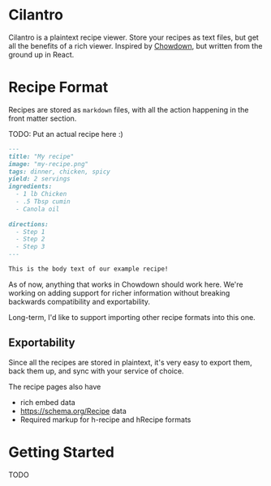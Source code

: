# Cilantro

Cilantro is a plaintext recipe viewer. Store your recipes as text files, but get all the benefits of a rich viewer. Inspired by [Chowdown](https://chowdown.io), but written from the ground up in React.

# Recipe Format

Recipes are stored as `markdown` files, with all the action happening in the front matter section.

TODO: Put an actual recipe here :)
```markdown
---
title: "My recipe"
image: "my-recipe.png"
tags: dinner, chicken, spicy
yield: 2 servings
ingredients:
  - 1 lb Chicken
  - .5 Tbsp cumin
  - Canola oil
  
directions:
  - Step 1
  - Step 2
  - Step 3
---

This is the body text of our example recipe!
```

As of now, anything that works in Chowdown should work here. We're working on adding support for richer information without breaking backwards compatibility and exportability.

Long-term, I'd like to support importing other recipe formats into this one.

## Exportability

Since all the recipes are stored in plaintext, it's very easy to export them, back them up, and sync with your service of choice.

The recipe pages also have

- rich embed data
- https://schema.org/Recipe data
- Required markup for h-recipe and hRecipe formats

# Getting Started

TODO
